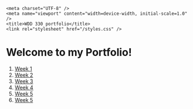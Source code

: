 <!DOCTYPE html>
<html lang="en">
  <head>

    <meta charset="UTF-8" />
    <meta name="viewport" content="width=device-width, initial-scale=1.0" />
    <title>WDD 330 portfolio</title>
    <link rel="stylesheet" href="/styles.css" />
	
  </head>
  <body onload="dynamicList()">
    <h1>Welcome to my Portfolio!</h1>
	<ol id= "ol">
  <li><a href="../week1/index.html">Week 1</a></li>
  <li><a href="../week2/index.html">Week 2</a></li>
  <li><a href="../week3/index.html">Week 3</a></li>
  <li><a href="../week4/index.html">Week 4</a></li>
  <li><a href="../week5/index.html">Week 5</a></li>
  <li><a href="../week6/index.html">Week 5</a></li>
	</ol>
  </body>
</html>